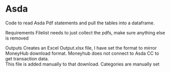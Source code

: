 # Asda
Code to read Asda Pdf statements and pull the tables into a dataframe.

Requirements
Filelist needs to just collect the pdfs,  make sure anything else is removed

Outputs
Creates an Excel Output.xlsx file,  I have set the format to mirror MoneyHub download format.  Moneyhub does not connect to Asda CC to get transaction data.  
This file is added manually to that download.  Categories are manually set
